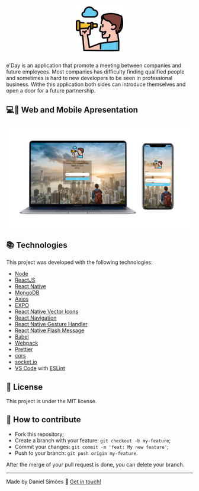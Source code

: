 <h1 align="center">
    <img alt="eDay Logo" src="https://github.com/Daniel-Simoes/e-Day/blob/master/logo.png" />
    <br>
</h1>

e'Day is an application that promote a meeting between companies and future employees. Most companies has difficulty finding qualified people and sometimes is hard to new developers to be seen in professional business. Withe this application both sides can introduce themselves and open a door for a future partnership.


## 💻📱 Web and Mobile Apresentation

<p align="center">
  <img alt="eDay Desktop Gif" src="https://github.com/Daniel-Simoes/e-Day/blob/master/eday.png">
</p>



## :books: Technologies

This project was developed with the following technologies:
- [Node](https://nodejs.org/en/)
- [ReactJS](https://facebook.github.io/react/)
- [React Native](https://facebook.github.io/react-native/)
- [MongoDB](https://www.mongodb.com/cloud/atlas/lp/try2?utm_source=google&utm_campaign=gs_emea_ireland_search_brand_atlas_desktop&utm_term=mongodb%20atlas&utm_medium=cpc_paid_search&utm_ad=e&gclid=Cj0KCQjw-r71BRDuARIsAB7i_QMdQuR_Zppfhv5WV95k-K3yOybr_muYHSZQni1ZCSLXmYCMoJ_3Pr0aAh8OEALw_wcB)
- [Axios](https://github.com/axios/axios)
- [EXPO](https://expo.io/)
- [React Native Vector Icons](https://github.com/oblador/react-native-vector-icons)
- [React Navigation](https://reactnavigation.org/)
- [React Native Gesture Handler](https://kmagiera.github.io/react-native-gesture-handler/docs/getting-started.html)
- [React Native Flash Message](https://www.npmjs.com/package/react-native-flash-message)
- [Babel](https://babeljs.io/)
- [Webpack](https://webpack.js.org/)
- [Prettier](https://prettier.io/)
- [cors](https://webpack.js.org/)
- [socket.io](https://prettier.io/)
- [VS Code](https://code.visualstudio.com/) with [ESLint](https://marketplace.visualstudio.com/items?itemName=dbaeumer.vscode-eslint)

## :memo: License

This project is under the MIT license.


## 🤔 How to contribute

- Fork this repository;
- Create a branch with your feature: `git checkout -b my-feature`;
- Commit your changes: `git commit -m 'feat: My new feature'`;
- Push to your branch: `git push origin my-feature`.

After the merge of your pull request is done, you can delete your branch.


---

Made by Daniel Simões :wave: [Get in touch!](https://www.linkedin.com/in/dan-sim%C3%B5es/)
